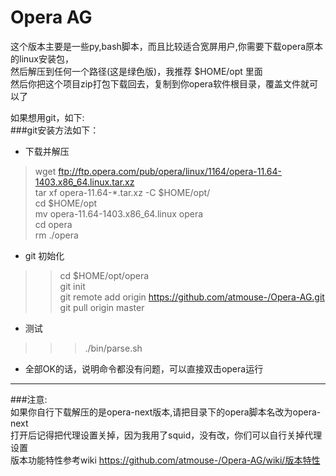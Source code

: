 Opera AG  
=========================

这个版本主要是一些py,bash脚本，而且比较适合宽屏用户,你需要下载opera原本的linux安装包，  
然后解压到任何一个路径(这是绿色版)，我推荐 $HOME/opt 里面  
然后你把这个项目zip打包下载回去，复制到你opera软件根目录，覆盖文件就可以了  
  
如果想用git，如下:  
###git安装方法如下：  
+ 下载并解压  
> wget ftp://ftp.opera.com/pub/opera/linux/1164/opera-11.64-1403.x86_64.linux.tar.xz  
> tar xf opera-11.64-*.tar.xz -C $HOME/opt/  
> cd $HOME/opt  
> mv opera-11.64-1403.x86_64.linux opera  
> cd opera  
> rm ./opera  
+ git 初始化  
>> cd $HOME/opt/opera  
>> git init  
>> git remote add origin https://github.com/atmouse-/Opera-AG.git  
>> git pull origin master  
+ 测试  
>>> ./bin/parse.sh  
+ 全部OK的话，说明命令都没有问题，可以直接双击opera运行  

*****************************
###注意:  
如果你自行下载解压的是opera-next版本,请把目录下的opera脚本名改为opera-next  
打开后记得把代理设置关掉，因为我用了squid，没有改，你们可以自行关掉代理设置  
版本功能特性参考wiki <https://github.com/atmouse-/Opera-AG/wiki/版本特性>
